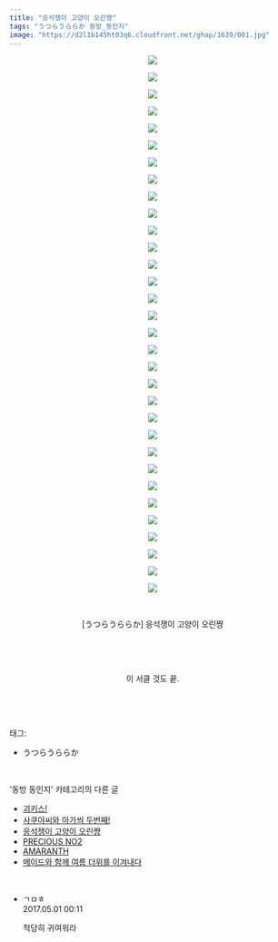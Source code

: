 ```yaml
---
title: "응석쟁이 고양이 오린쨩"
tags: "うつらうららか 동방_동인지"
image: "https://d2l1b145ht03q6.cloudfront.net/ghap/1639/001.jpg"
---
```

<div class="article">
<p style="text-align: center; clear: none; float: none;"><img src="{{ site.imgserver1 }}/ghap/1639/001.jpg"/></p>
<p style="text-align: center; clear: none; float: none;"><img src="{{ site.imgserver1 }}/ghap/1639/002.jpg"/></p>
<p style="text-align: center; clear: none; float: none;"><img src="{{ site.imgserver1 }}/ghap/1639/003.jpg"/></p>
<p style="text-align: center; clear: none; float: none;"><img src="{{ site.imgserver1 }}/ghap/1639/004.jpg"/></p>
<p style="text-align: center; clear: none; float: none;"><img src="{{ site.imgserver1 }}/ghap/1639/005.jpg"/></p>
<p style="text-align: center; clear: none; float: none;"><img src="{{ site.imgserver1 }}/ghap/1639/006.jpg"/></p>
<p style="text-align: center; clear: none; float: none;"><img src="{{ site.imgserver1 }}/ghap/1639/007.jpg"/></p>
<p style="text-align: center; clear: none; float: none;"><img src="{{ site.imgserver1 }}/ghap/1639/008.jpg"/></p>
<p style="text-align: center; clear: none; float: none;"><img src="{{ site.imgserver1 }}/ghap/1639/009.jpg"/></p>
<p style="text-align: center; clear: none; float: none;"><img src="{{ site.imgserver1 }}/ghap/1639/010.jpg"/></p>
<p style="text-align: center; clear: none; float: none;"><img src="{{ site.imgserver1 }}/ghap/1639/011.jpg"/></p>
<p style="text-align: center; clear: none; float: none;"><img src="{{ site.imgserver1 }}/ghap/1639/012.jpg"/></p>
<p style="text-align: center; clear: none; float: none;"><img src="{{ site.imgserver1 }}/ghap/1639/013.jpg"/></p>
<p style="text-align: center; clear: none; float: none;"><img src="{{ site.imgserver1 }}/ghap/1639/014.jpg"/></p>
<p style="text-align: center; clear: none; float: none;"><img src="{{ site.imgserver1 }}/ghap/1639/015.jpg"/></p>
<p style="text-align: center; clear: none; float: none;"><img src="{{ site.imgserver1 }}/ghap/1639/016.jpg"/></p>
<p style="text-align: center; clear: none; float: none;"><img src="{{ site.imgserver1 }}/ghap/1639/017.jpg"/></p>
<p style="text-align: center; clear: none; float: none;"><img src="{{ site.imgserver1 }}/ghap/1639/018.jpg"/></p>
<p style="text-align: center; clear: none; float: none;"><img src="{{ site.imgserver1 }}/ghap/1639/019.jpg"/></p>
<p style="text-align: center; clear: none; float: none;"><img src="{{ site.imgserver1 }}/ghap/1639/020.jpg"/></p>
<p style="text-align: center; clear: none; float: none;"><img src="{{ site.imgserver1 }}/ghap/1639/021.jpg"/></p>
<p style="text-align: center; clear: none; float: none;"><img src="{{ site.imgserver1 }}/ghap/1639/022.jpg"/></p>
<p style="text-align: center; clear: none; float: none;"><img src="{{ site.imgserver1 }}/ghap/1639/023.jpg"/></p>
<p style="text-align: center; clear: none; float: none;"><img src="{{ site.imgserver1 }}/ghap/1639/024.jpg"/></p>
<p style="text-align: center; clear: none; float: none;"><img src="{{ site.imgserver1 }}/ghap/1639/025.jpg"/></p>
<p style="text-align: center; clear: none; float: none;"><img src="{{ site.imgserver1 }}/ghap/1639/026.jpg"/></p>
<p style="text-align: center; clear: none; float: none;"><img src="{{ site.imgserver1 }}/ghap/1639/027.jpg"/></p>
<p style="text-align: center; clear: none; float: none;"><img src="{{ site.imgserver1 }}/ghap/1639/028.jpg"/></p>
<p style="text-align: center; clear: none; float: none;"><img src="{{ site.imgserver1 }}/ghap/1639/029.jpg"/></p>
<p style="text-align: center; clear: none; float: none;"><img src="{{ site.imgserver1 }}/ghap/1639/030.jpg"/></p>
<p style="text-align: center; clear: none; float: none;"><img src="{{ site.imgserver1 }}/ghap/1639/031.jpg"/></p>
<p style="text-align: center; clear: none; float: none;"><img src="{{ site.imgserver1 }}/ghap/1639/032.jpg"/></p>
<p style="text-align: center; clear: none; float: none;"><br/></p>
<p style="text-align: center; clear: none; float: none;">[うつらうららか] 응석쟁이 고양이 오린쨩</p>
<p style="text-align: center; clear: none; float: none;"><br/></p>
<p style="text-align: center; clear: none; float: none;"><br/></p>
<p style="text-align: center; clear: none; float: none;">이 서클 것도 끝.</p>
<p><br/></p>
</div><br/>
<div class="tagTrail">
<p>태그: </p>
<ul>
<li>うつらうららか</li>
</ul>
</div><br/>
<div class="another">
<p>'동방 동인지' 카테고리의 다른 글</p>
<ul>
<li><a href="/ghap_1641">괴키스!</a></li>
<li><a href="/ghap_1640">사쿠야씨와 아가씌 두번째!</a></li>
<li><a href="/ghap_1639">응석쟁이 고양이 오린쨩</a></li>
<li><a href="/ghap_1638">PRECIOUS NO2</a></li>
<li><a href="/ghap_1635">AMARANTH</a></li>
<li><a href="/ghap_1634">메이드와 함께 여름 더위를 이겨내다</a></li>
</ul>
</div><br/>
<div class="cb_module cb_fluid">
<div class="cb_wrt cb_profile">
<div class="comment">
<ul>
<li class="cb_thumb_off" id="comment14978134">
<div class="cb_comment_area">
<div class="cb_info_area">
<div class="cb_section">
<span class="cb_nick_name">ㄱㅁㅎ</span>
</div>
<div class="cb_section">
<span class="cb_date">2017.05.01 00:11 </span>
</div>
</div>
<div class="cb_dsc_comment">
<p class="cb_dsc">
											적당히 귀여워라
										</p>
</div>
</div></li>
</ul>
</div>
</div><!-- commentList close -->
</div><br/>
